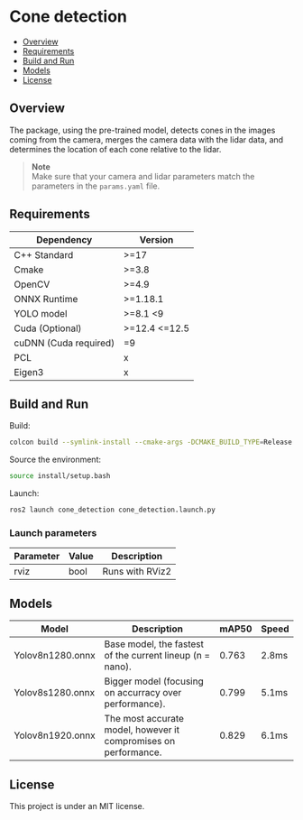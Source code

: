 # Сone detection
- [Overview](#Overview)
- [Requirements](#Requirements)
- [Build and Run](#Build-and-Run)
- [Models](#Models)
- [License](#License)

## Overview
The package, using the pre-trained model, detects cones in the images coming from the camera, merges the camera data with the lidar data, and determines the location of each cone relative to the lidar.

> **Note**  
> Make sure that your camera and lidar parameters match the parameters in the `params.yaml` file.

## Requirements
| Dependency            | Version        |
| --------------------- | -------------- |
| C++ Standard          | >=17           |
| Cmake                 | >=3.8          |
| OpenCV                | >=4.9          |
| ONNX Runtime          | >=1.18.1       |
| YOLO model            | >=8.1 \<9      |
| Cuda (Optional)       | >=12.4 \<=12.5 |
| cuDNN (Cuda required) | =9             |
| PCL                   | x              |
| Eigen3                | x              |

## Build and Run
Build:
```bash
colcon build --symlink-install --cmake-args -DCMAKE_BUILD_TYPE=Release
```

Source the environment:
```bash
source install/setup.bash
```

Launch:
```bash
ros2 launch cone_detection cone_detection.launch.py 
```

### Launch parameters
| Parameter | Value      | Description                    |
| --------- | ---------- | ------------------------------ |
| rviz      | bool       | Runs with RViz2                |

## Models
| Model            | Description                                                     | mAP50 | Speed |
|------------------|-----------------------------------------------------------------|-------|-------|
| Yolov8n1280.onnx | Base model, the fastest of the current lineup (n = nano).       | 0.763 | 2.8ms |
| Yolov8s1280.onnx | Bigger model (focusing on accurracy over performance).          | 0.799 | 5.1ms |
| Yolov8n1920.onnx | The most accurate model, however it compromises on performance. | 0.829 | 6.1ms |

## License
This project is under an MIT license.
